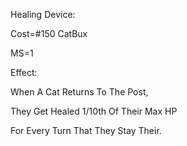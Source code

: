 Healing Device:

Cost=#150 CatBux

MS=1

Effect:

When A Cat Returns To The Post,

They Get Healed 1/10th Of Their Max HP

For Every Turn That They Stay Their.
